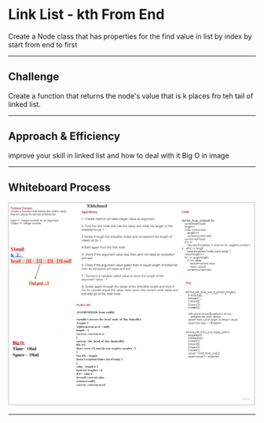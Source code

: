 # Link List - kth From End

Create a Node class that has properties for the find value in list by index by start from end to first

---

## Challenge

Create a  function that returns the node's value that is k places fro teh tail of linked list.

---

## Approach & Efficiency

improve your skill in linked list and how to deal with it Big O in image

---

## Whiteboard Process

![' WhiteBoard for linked-list-kth '](./linkedlist_kth.jpg)

---
